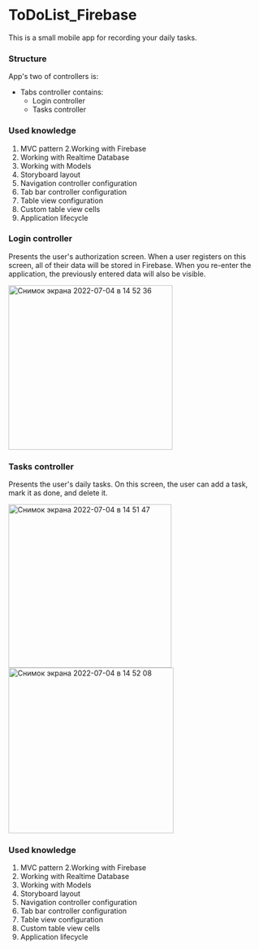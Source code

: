# ToDoList_Firebase

This is a small mobile app for recording your daily tasks.

### Structure
App's two of controllers is:
- Tabs controller contains:
    - Login controller
    - Tasks controller

### Used knowledge
1. MVC pattern
2.Working with Firebase
3. Working with Realtime Database
4. Working with Models
6. Storyboard layout
7. Navigation controller configuration
8. Tab bar controller configuration
9. Table view configuration
10. Custom table view cells
11. Application lifecycle

### Login controller

Presents the user's authorization screen.
When a user registers on this screen, all of their data will be stored in Firebase. When you re-enter the application, the previously entered data will also be visible.

<img width="323" alt="Снимок экрана 2022-07-04 в 14 52 36" src="https://user-images.githubusercontent.com/51018025/177157378-4fbac210-3868-4d70-b216-ba3e082b07fe.png">

### Tasks controller

Presents the user's daily tasks.
On this screen, the user can add a task, mark it as done, and delete it.

<img width="321" alt="Снимок экрана 2022-07-04 в 14 51 47" src="https://user-images.githubusercontent.com/51018025/177157481-ef4c8ed2-9dd2-4eaf-a6d2-8eca90deffe5.png">  <img width="325" alt="Снимок экрана 2022-07-04 в 14 52 08" src="https://user-images.githubusercontent.com/51018025/177157513-65337db8-2164-4b8e-bdc4-7a951dc5fb67.png">

### Used knowledge
1. MVC pattern
2.Working with Firebase
3. Working with Realtime Database
4. Working with Models
6. Storyboard layout
7. Navigation controller configuration
8. Tab bar controller configuration
9. Table view configuration
10. Custom table view cells
11. Application lifecycle
